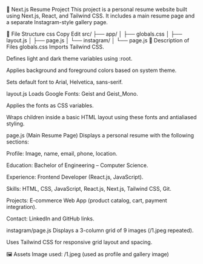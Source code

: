 📄 Next.js Resume Project
This project is a personal resume website built using Next.js, React, and Tailwind CSS. It includes a main resume page and a separate Instagram-style gallery page.

📁 File Structure
css
Copy
Edit
src/
├── app/
│   ├── globals.css
│   ├── layout.js
│   ├── page.js
│   └── instagram/
│       └── page.js
📄 Description of Files
globals.css
Imports Tailwind CSS.

Defines light and dark theme variables using :root.

Applies background and foreground colors based on system theme.

Sets default font to Arial, Helvetica, sans-serif.

layout.js
Loads Google Fonts: Geist and Geist_Mono.

Applies the fonts as CSS variables.

Wraps children inside a basic HTML layout using these fonts and antialiased styling.

page.js (Main Resume Page)
Displays a personal resume with the following sections:

Profile: Image, name, email, phone, location.

Education: Bachelor of Engineering – Computer Science.

Experience: Frontend Developer (React.js, JavaScript).

Skills: HTML, CSS, JavaScript, React.js, Next.js, Tailwind CSS, Git.

Projects: E-commerce Web App (product catalog, cart, payment integration).

Contact: LinkedIn and GitHub links.

instagram/page.js
Displays a 3-column grid of 9 images (/1.jpeg repeated).

Uses Tailwind CSS for responsive grid layout and spacing.

🖼️ Assets
Image used: /1.jpeg (used as profile and gallery image)
